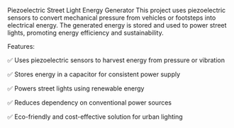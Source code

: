 Piezoelectric Street Light Energy Generator
This project uses piezoelectric sensors to convert mechanical pressure from vehicles or footsteps into electrical energy. The generated energy is stored and used to power street lights, promoting energy efficiency and sustainability.

Features:

✅ Uses piezoelectric sensors to harvest energy from pressure or vibration

✅ Stores energy in a capacitor for consistent power supply

✅ Powers street lights using renewable energy

✅ Reduces dependency on conventional power sources

✅ Eco-friendly and cost-effective solution for urban lighting

